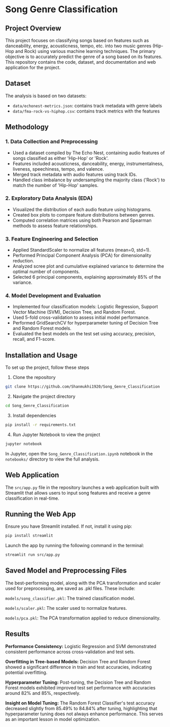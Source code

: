 
# Song Genre Classification

## Project Overview
This project focuses on classifying songs based on features such as danceability, energy, acousticness, tempo, etc. into two music genres (Hip-Hop and Rock) using various machine learning techniques. The primary objective is to accurately predict the genre of a song based on its features. This repository contains the code, dataset, and documentation and web application for the project.

## Dataset
The analysis is based on two datasets:
- `data/echonest-metrics.json`: contains track metadata with genre labels
- `data/fma-rock-vs-hiphop.csv`: contains track metrics with the features

## Methodology

### 1. Data Collection and Preprocessing

- Used a dataset compiled by The Echo Nest, containing audio features of songs classified as either 'Hip-Hop' or 'Rock'.
- Features included acousticness, danceability, energy, instrumentalness, liveness, speechiness, tempo, and valence.
- Merged track metadata with audio features using track IDs.
- Handled class imbalance by undersampling the majority class ('Rock') to match the number of 'Hip-Hop' samples.

### 2. Exploratory Data Analysis (EDA)

- Visualized the distribution of each audio feature using histograms.
- Created box plots to compare feature distributions between genres.
- Computed correlation matrices using both Pearson and Spearman methods to assess feature relationships.

### 3. Feature Engineering and Selection

- Applied StandardScaler to normalize all features (mean=0, std=1).
- Performed Principal Component Analysis (PCA) for dimensionality reduction.
- Analyzed scree plot and cumulative explained variance to determine the optimal number of components.
- Selected 6 principal components, explaining approximately 85% of the variance.

### 4. Model Development and Evaluation

- Implemented four classification models: Logistic Regression, Support Vector Machine (SVM), Decision Tree, and Random Forest.
- Used 5-fold cross-validation to assess initial model performance.
- Performed GridSearchCV for hyperparameter tuning of Decision Tree and Random Forest models.
- Evaluated the best models on the test set using accuracy, precision, recall, and F1-score.

## Installation and Usage
To set up the project, follow these steps
1. Clone the repository
```bash
git clone https://github.com/Shanmukhi1920/Song_Genre_Classification
```
2. Navigate the project directory
```bash
cd Song_Genre_Classification
```
3. Install dependencies
```bash
pip install -r requirements.txt
```
4. Run Jupyter Notebook to view the project
```bash
jupyter notebook
```
In Jupyter, open the `Song_Genre_Classification.ipynb` notebook in the `notebooks/` directory to view the full analysis.

## Web Application
The `src/app.py` file in the repository launches a web application built with Streamlit that allows users to input song features and receive a genre classification in real-time.

## Running the Web App
Ensure you have Streamlit installed. If not, install it using pip:
```bash
pip install streamlit
```
Launch the app by running the following command in the terminal:
```bash
streamlit run src/app.py
```

## Saved Model and Preprocessing Files
The best-performing model, along with the PCA transformation and scaler used for preprocessing, are saved as .pkl files. These include:

`models/song_classifier.pkl`: The trained classification model.

`models/scaler.pkl`: The scaler used to normalize features.

`models/pca.pkl`: The PCA transformation applied to reduce dimensionality.

## Results
**Performance Consistency:** Logistic Regression and SVM demonstrated consistent performance across cross-validation and test sets.

**Overfitting in Tree-based Models:** Decision Tree and Random Forest showed a significant difference in train and test accuracies, indicating potential overfitting.

**Hyperparameter Tuning:** Post-tuning, the Decision Tree and Random Forest models exhibited improved test set performance with accuracies around 82% and 85%, respectively.

**Insight on Model Tuning:** The Random Forest Classifier's test accuracy decreased slightly from 85.49% to 84.84% after tuning, highlighting that hyperparameter tuning does not always enhance performance. This serves as an important lesson in model optimization.
